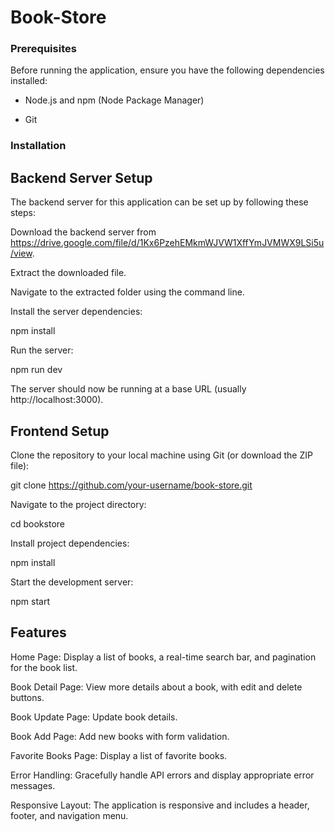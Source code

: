 # Book-Store


### Prerequisites
Before running the application, ensure you have the following dependencies installed:

- Node.js and npm (Node Package Manager)
  
- Git


### Installation
## Backend Server Setup
The backend server for this application can be set up by following these steps:

Download the backend server from https://drive.google.com/file/d/1Kx6PzehEMkmWJVW1XffYmJVMWX9LSi5u/view.

Extract the downloaded file.

Navigate to the extracted folder using the command line.

Install the server dependencies:

npm install

Run the server:

npm run dev

The server should now be running at a base URL (usually http://localhost:3000).

## Frontend Setup

Clone the repository to your local machine using Git (or download the ZIP file):
   
git clone https://github.com/your-username/book-store.git

Navigate to the project directory:

cd bookstore

Install project dependencies:

npm install

Start the development server:

npm start



## Features
Home Page: Display a list of books, a real-time search bar, and pagination for the book list.

Book Detail Page: View more details about a book, with edit and delete buttons.

Book Update Page: Update book details.

Book Add Page: Add new books with form validation.

Favorite Books Page: Display a list of favorite books.

Error Handling: Gracefully handle API errors and display appropriate error messages.

Responsive Layout: The application is responsive and includes a header, footer, and navigation menu.

